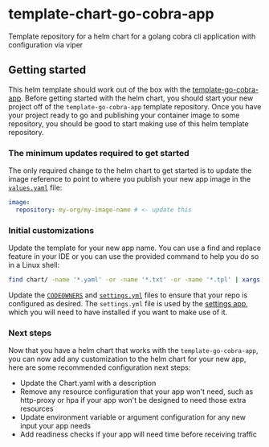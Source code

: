 # template-chart-go-cobra-app
Template repository for a helm chart for a golang cobra cli application with
configuration via viper

## Getting started

This helm template should work out of the box with the
[template-go-cobra-app](https://github.com/catalystsquad/template-go-cobra-app).
Before getting started with the helm chart, you should start your new project
off of the `template-go-cobra-app` template repository. Once you have your
project ready to go and publishing your container image to some repository, you
should be good to start making use of this helm template repository.

### The minimum updates required to get started

The only required change to the helm chart to get started is to update the
image reference to point to where you publish your new app image in
the [`values.yaml`](chart/values.yaml) file:
```yaml
image:
  repository: my-org/my-image-name # <- update this
```

### Initial customizations

Update the template for your new app name. You can use a find and replace
feature in your IDE or you can use the provided command to help you do so in a
Linux shell:
```sh
find chart/ -name '*.yaml' -or -name '*.txt' -or -name '*.tpl' | xargs sed -i 's/template-go-cobra-app/my-app-name/'
```

Update the [`CODEOWNERS`](.github/CODEOWNERS) and
[`settings.yml`](.github/settings.yml) files to ensure that your repo is
configured as desired. The `settings.yml` file is used by the [settings
app](https://github.com/apps/settings), which you will need to have installed
if you want to make use of it.


### Next steps

Now that you have a helm chart that works with the `template-go-cobra-app`, you
can now add any customization to the helm chart for your new app, here are some
recommended configuration next steps:

- Update the Chart.yaml with a description
- Remove any resource configuration that your app won't need, such as
  http-proxy or hpa if your app won't be designed to need those extra resources
- Update environment variable or argument configuration for any new input your
  app needs
- Add readiness checks if your app will need time before receiving traffic

